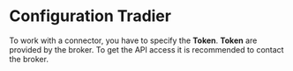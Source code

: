 # Configuration Tradier

To work with a connector, you have to specify the **Token**. **Token** are provided by the broker. To get the API access it is recommended to contact the broker. 
